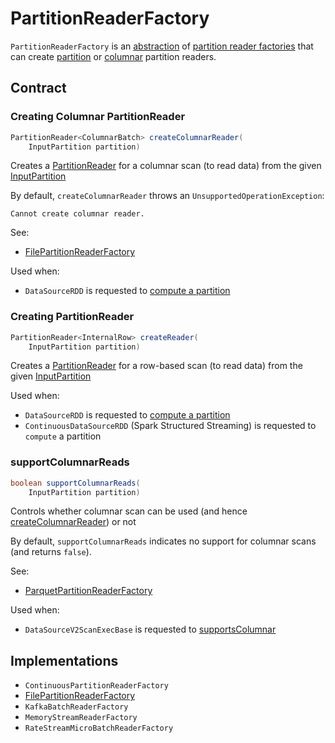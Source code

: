 # PartitionReaderFactory

`PartitionReaderFactory` is an [abstraction](#contract) of [partition reader factories](#implementations) that can create [partition](#createReader) or [columnar](#createColumnarReader) partition readers.

## Contract

### <span id="createColumnarReader"> Creating Columnar PartitionReader

```java
PartitionReader<ColumnarBatch> createColumnarReader(
    InputPartition partition)
```

Creates a [PartitionReader](PartitionReader.md) for a columnar scan (to read data) from the given [InputPartition](InputPartition.md)

By default, `createColumnarReader` throws an `UnsupportedOperationException`:

```text
Cannot create columnar reader.
```

See:

* [FilePartitionReaderFactory](../datasources/FilePartitionReaderFactory.md#createColumnarReader)

Used when:

* `DataSourceRDD` is requested to [compute a partition](../DataSourceRDD.md#compute)

### <span id="createReader"> Creating PartitionReader

```java
PartitionReader<InternalRow> createReader(
    InputPartition partition)
```

Creates a [PartitionReader](PartitionReader.md) for a row-based scan (to read data) from the given [InputPartition](InputPartition.md)

Used when:

* `DataSourceRDD` is requested to [compute a partition](../DataSourceRDD.md#compute)
* `ContinuousDataSourceRDD` (Spark Structured Streaming) is requested to `compute` a partition

### <span id="supportColumnarReads"> supportColumnarReads

```java
boolean supportColumnarReads(
    InputPartition partition)
```

Controls whether columnar scan can be used (and hence [createColumnarReader](#createColumnarReader)) or not

By default, `supportColumnarReads` indicates no support for columnar scans (and returns `false`).

See:

* [ParquetPartitionReaderFactory](../datasources/parquet/ParquetPartitionReaderFactory.md#supportColumnarReads)

Used when:

* `DataSourceV2ScanExecBase` is requested to [supportsColumnar](../physical-operators/DataSourceV2ScanExecBase.md#supportsColumnar)

## Implementations

* `ContinuousPartitionReaderFactory`
* [FilePartitionReaderFactory](../datasources/FilePartitionReaderFactory.md)
* `KafkaBatchReaderFactory`
* `MemoryStreamReaderFactory`
* `RateStreamMicroBatchReaderFactory`

